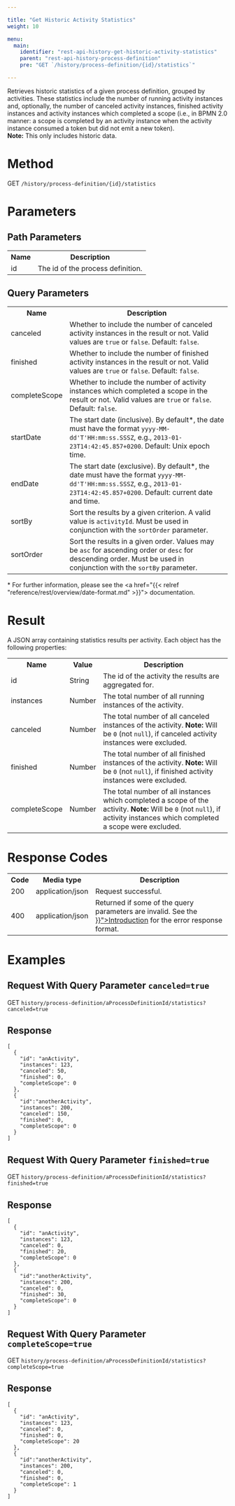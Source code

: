 ```yaml
---

title: "Get Historic Activity Statistics"
weight: 10

menu:
  main:
    identifier: "rest-api-history-get-historic-activity-statistics"
    parent: "rest-api-history-process-definition"
    pre: "GET `/history/process-definition/{id}/statistics`"

---
```



Retrieves historic statistics of a given process definition, grouped by activities.
These statistics include the number of running activity instances and, optionally, the number of canceled activity instances, finished activity instances and activity instances which completed a scope (i.e., in BPMN 2.0 manner: a scope is completed by an activity instance when the activity instance consumed a token but did not emit a new token).<br/>
__Note:__ This only includes historic data.


# Method

GET `/history/process-definition/{id}/statistics`


# Parameters

## Path Parameters

<table class="table table-striped">
  <tr>
    <th>Name</th>
    <th>Description</th>
  </tr>
  <tr>
    <td>id</td>
    <td>The id of the process definition.</td>
  </tr>
</table>

## Query Parameters

<table class="table table-striped">
  <tr>
    <th>Name</th>
    <th>Description</th>
  </tr>
  <tr>
    <td>canceled</td>
    <td>Whether to include the number of canceled activity instances in the result or not. Valid values are <code>true</code> or <code>false</code>. Default: <code>false</code>.</td>
  </tr>
  <tr>
    <td>finished</td>
    <td>Whether to include the number of finished activity instances in the result or not. Valid values are <code>true</code> or <code>false</code>. Default: <code>false</code>.</td>
  <tr>
    <td>completeScope</td>
    <td>Whether to include the number of activity instances which completed a scope in the result or not. Valid values are <code>true</code> or <code>false</code>. Default: <code>false</code>.</td>
  </tr>
  <tr>
    <td>startDate</td>
    <td>The start date (inclusive). By default*, the date must have the format <code>yyyy-MM-dd'T'HH:mm:ss.SSSZ</code>, e.g., <code>2013-01-23T14:42:45.857+0200</code>. Default: Unix epoch time.</td>
  </tr>
  <tr>
    <td>endDate</td>
    <td>The start date (exclusive). By default*, the date must have the format <code>yyyy-MM-dd'T'HH:mm:ss.SSSZ</code>, e.g., <code>2013-01-23T14:42:45.857+0200</code>. Default: current date and time.</td>
  </tr>
  <td>sortBy</td>
    <td>Sort the results by a given criterion. A valid value is <code>activityId</code>. Must be used in conjunction with the <code>sortOrder</code> parameter.</td>
  </tr>
  <tr>
    <td>sortOrder</td>
    <td>Sort the results in a given order. Values may be <code>asc</code> for ascending order or <code>desc</code> for descending order.
    Must be used in conjunction with the <code>sortBy</code> parameter.</td>
  </tr>
</table>

\* For further information, please see the <a href="{{< relref "reference/rest/overview/date-format.md" >}}"> documentation</a>.


# Result

A JSON array containing statistics results per activity.
Each object has the following properties:

<table class="table table-striped">
  <tr>
    <th>Name</th>
    <th>Value</th>
    <th>Description</th>
  </tr>
  <tr>
    <td>id</td>
    <td>String</td>
    <td>The id of the activity the results are aggregated for.</td>
  </tr>
  <tr>
    <td>instances</td>
    <td>Number</td>
    <td>The total number of all running instances of the activity.</td>
  </tr>
  <tr>
    <td>canceled</td>
    <td>Number</td>
    <td>The total number of all canceled instances of the activity. <strong>Note:</strong> Will be <code>0</code> (not <code>null</code>), if canceled activity instances were excluded.</td>
  </tr>
  <tr>
    <td>finished</td>
    <td>Number</td>
    <td>The total number of all finished instances of the activity. <strong>Note:</strong> Will be <code>0</code> (not <code>null</code>), if finished activity instances were excluded.</td>
  </tr>
  <tr>
    <td>completeScope</td>
    <td>Number</td>
    <td>The total number of all instances which completed a scope of the activity. <strong>Note:</strong> Will be <code>0</code> (not <code>null</code>), if activity instances which completed a scope were excluded.</td>
  </tr>
</table>


# Response Codes

<table class="table table-striped">
  <tr>
    <th>Code</th>
    <th>Media type</th>
    <th>Description</th>
  </tr>
  <tr>
    <td>200</td>
    <td>application/json</td>
    <td>Request successful.</td>
  </tr>
  <tr>
    <td>400</td>
    <td>application/json</td>
    <td>Returned if some of the query parameters are invalid. See the <a href="{{< relref "reference/rest/overview/index.md#error-handling" >}}">Introduction</a> for the error response format.</td>
  </tr>
</table>


# Examples

## Request With Query Parameter `canceled=true`

GET `history/process-definition/aProcessDefinitionId/statistics?canceled=true`

## Response

    [
      {
        "id": "anActivity",
        "instances": 123,
        "canceled": 50,
        "finished": 0,
        "completeScope": 0
      },
      {
        "id":"anotherActivity",
        "instances": 200,
        "canceled": 150,
        "finished": 0,
        "completeScope": 0
      }
    ]

## Request With Query Parameter `finished=true`

GET `history/process-definition/aProcessDefinitionId/statistics?finished=true`

## Response

    [
      {
        "id": "anActivity",
        "instances": 123,
        "canceled": 0,
        "finished": 20,
        "completeScope": 0
      },
      {
        "id":"anotherActivity",
        "instances": 200,
        "canceled": 0,
        "finished": 30,
        "completeScope": 0
      }
    ]

## Request With Query Parameter `completeScope=true`

GET `history/process-definition/aProcessDefinitionId/statistics?completeScope=true`

## Response

    [
      {
        "id": "anActivity",
        "instances": 123,
        "canceled": 0,
        "finished": 0,
        "completeScope": 20
      },
      {
        "id":"anotherActivity",
        "instances": 200,
        "canceled": 0,
        "finished": 0,
        "completeScope": 1
      }
    ]

